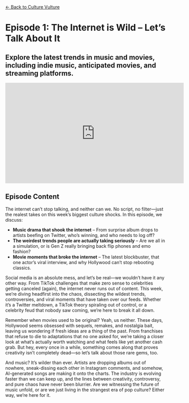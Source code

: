 <div class="container mt-5 mx-8">
  <!-- Back Button -->
  <a href="/culture-vulture" class="btn btn-secondary mb-4">← Back to Culture Vulture</a>

  <!-- Title Section -->
  <div class="text-center mb-5">
    <h1 class="display-4">Episode 1: The Internet is Wild – Let’s Talk About It</h1>
    <h2 class="text-muted">Explore the latest trends in music and movies, including indie music, anticipated movies, and streaming platforms.</h2>
  </div>

  <!-- Video Section -->
  <div class="text-center mb-5">
    <div class="ratio ratio-16x9">
      <iframe width="560" height="315" src="https://www.youtube.com/embed/MxU_HKk3H8k?si=ytI6Z_mmXt-8dwvV" title="YouTube video player" frameborder="0" allow="accelerometer; autoplay; clipboard-write; encrypted-media; gyroscope; picture-in-picture; web-share" referrerpolicy="strict-origin-when-cross-origin" allowfullscreen></iframe>
    </div>
  </div>

  <!-- Episode Content -->
  <div class="ep-content mb-3">
    <h2>Episode Content</h2>
    <p>The internet can’t stop talking, and neither can we. No script, no filter—just the realest takes on this week’s biggest culture shocks. In this episode, we discuss:</p>
    <ul class="list-group">
      <li class="list-group-item"><strong>Music drama that shook the internet</strong> – From surprise album drops to artists beefing on Twitter, who’s winning, and who needs to log off?</li>
      <li class="list-group-item"><strong>The weirdest trends people are actually taking seriously</strong> – Are we all in a simulation, or is Gen Z really bringing back flip phones and emo fashion?</li>
      <li class="list-group-item"><strong>Movie moments that broke the internet</strong> – The latest blockbuster, that one actor’s viral interview, and why Hollywood can’t stop rebooting classics.</li>
    </ul>
  </div>

  <!-- Additional Content -->
  <div class="row">
    <div>
      <p>Social media is an absolute mess, and let’s be real—we wouldn’t have it any other way. From TikTok challenges that make zero sense to celebrities getting canceled (again), the internet never runs out of content. This week, we’re diving headfirst into the chaos, dissecting the wildest trends, controversies, and viral moments that have taken over our feeds. Whether it’s a Twitter meltdown, a TikTok theory spiraling out of control, or a celebrity feud that nobody saw coming, we’re here to break it all down.</p>
    </div>
    <div>
      <p>Remember when movies used to be original? Yeah, us neither. These days, Hollywood seems obsessed with sequels, remakes, and nostalgia bait, leaving us wondering if fresh ideas are a thing of the past. From franchises that refuse to die to adaptations that no one asked for, we’re taking a closer look at what’s actually worth watching and what feels like yet another cash grab. But hey, every once in a while, something comes along that proves creativity isn’t completely dead—so let’s talk about those rare gems, too.</p>
    </div>
    <div>
      <p>And music? It’s wilder than ever. Artists are dropping albums out of nowhere, sneak-dissing each other in Instagram comments, and somehow, AI-generated songs are making it onto the charts. The industry is evolving faster than we can keep up, and the lines between creativity, controversy, and pure chaos have never been blurrier. Are we witnessing the future of music unfold, or are we just living in the strangest era of pop culture? Either way, we’re here for it.</p>
    </div>
  </div>
</div>